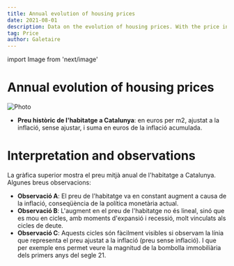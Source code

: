 ```yaml
---
title: Annual evolution of housing prices
date: 2021-08-01
description: Data on the evolution of housing prices. With the price in euros per m2 adjusted for inflation, unadjusted, and with the sum in euros of accumulated inflation.
tag: Price
author: Galetaire
---
```


import Image from 'next/image'

# Annual evolution of housing prices

<Image
  src="/images/preuhistoric.png"
  alt="Photo"
  width={1388}
  height={604}
  priority
  className="next-image"
/>

- **Preu històric de l'habitatge a Catalunya**: en euros per m2, ajustat a la inflació, sense ajustar, i suma en euros de la inflació acumulada.

# Interpretation and observations

La gràfica superior mostra el preu mitjà anual de l'habitatge a Catalunya. Algunes breus observacions:

- **Observació A**: El preu de l'habitatge va en constant augment a causa de la inflació, conseqüència de la política monetària actual.
- **Observació B**: L'augment en el preu de l'habitatge no és lineal, sinó que es mou en cicles, amb moments d'expansió i recessió, molt vinculats als cicles de deute.
- **Observació C**: Aquests cicles són fàcilment visibles si observam la línia que representa el preu ajustat a la inflació (preu sense inflació). I que per exemple ens permet veure la magnitud de la bombolla immobiliària dels primers anys del segle 21.
